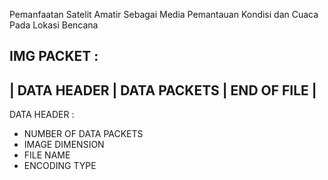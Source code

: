 Pemanfaatan Satelit Amatir Sebagai Media Pemantauan Kondisi dan Cuaca Pada Lokasi Bencana 

IMG PACKET : 
--------------------------------------------
| DATA HEADER | DATA PACKETS | END OF FILE |
--------------------------------------------

DATA HEADER : 
- NUMBER OF DATA PACKETS 
- IMAGE DIMENSION  
- FILE NAME 
- ENCODING TYPE 

